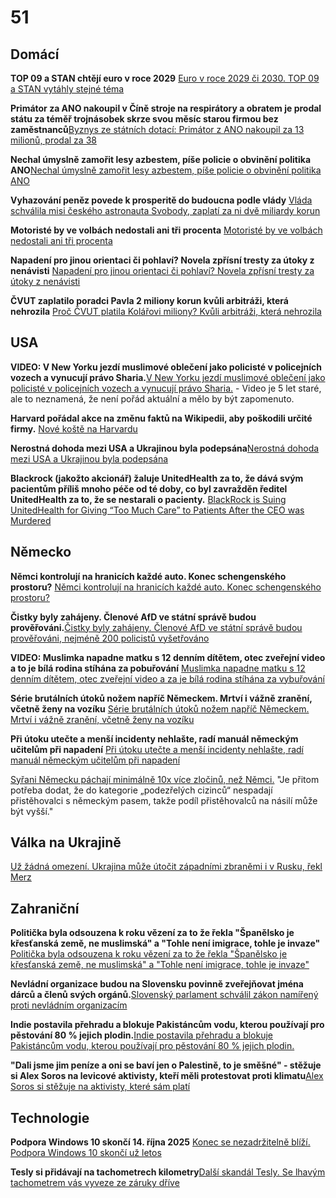 # 51

## Domácí

**TOP 09 a STAN chtějí euro v roce 2029** [Euro v roce 2029 či 2030. TOP 09 a STAN vytáhly stejné téma](https://www.novinky.cz/clanek/volby-do-poslanecke-snemovny-euro-v-roce-2029-ci-2030-top-09-a-stan-vytahly-stejne-tema-40522767)

**Primátor za ANO nakoupil v Číně stroje na respirátory a obratem je prodal státu za téměř trojnásobek skrze svou měsíc starou firmou bez zaměstnanců**[Byznys ze státních dotací: Primátor z ANO nakoupil za 13 milionů, prodal za 38](https://www.seznamzpravy.cz/clanek/domaci-kauzy-byznys-ze-statnich-dotaci-primator-z-ano-nakoupil-za-13-milionu-prodal-za-38-277030)

**Nechal úmyslně zamořit lesy azbestem, píše policie o obvinění politika ANO**[Nechal úmyslně zamořit lesy azbestem, píše policie o obvinění politika ANO](https://www.seznamzpravy.cz/clanek/domaci-kauzy-politik-ano-prihlizel-zamoreni-azbestem-pise-policie-skoda-je-22-miliardy-277316)

**Vyhazování peněz povede k prosperitě do budoucna podle vlády** [Vláda schválila misi českého astronauta Svobody, zaplatí za ni dvě miliardy korun](https://www.idnes.cz/zpravy/domaci/mise-ceskeho-astronauta-ales-svoboda-mezinarodni-vesmirna-stanice.A250522_183203_domaci_misl)

**Motoristé by ve volbách nedostali ani tři procenta** [Motoristé by ve volbách nedostali ani tři procenta](https://www.novinky.cz/clanek/volby-do-poslanecke-snemovny-ve-volbach-by-vyhralo-ano-40522604)

**Napadení pro jinou orientaci či pohlaví? Novela zpřísní tresty za útoky z nenávisti** [Napadení pro jinou orientaci či pohlaví? Novela zpřísní tresty za útoky z nenávisti](https://www.idnes.cz/zpravy/domaci/sexualni-orientace-trest-napadeni-sazba.A250525_202451_domaci_mejt)

**ČVUT zaplatilo poradci Pavla 2 miliony korun kvůli arbitráži, která nehrozila** [Proč ČVUT platila Kolářovi miliony? Kvůli arbitráži, která nehrozila](https://www.novinky.cz/clanek/domaci-proc-cvut-platila-kolarovi-miliony-kvuli-arbitrazi-ktera-nehrozila-40522916)

## USA

**VIDEO: V New Yorku jezdí muslimové oblečení jako policisté v policejních vozech a vynucují právo Sharia.**[V New Yorku jezdí muslimové oblečení jako policisté v policejních vozech a vynucují právo Sharia.](https://x.com/ImtiazMadmood/status/1914979133689405744) - Video je 5 let staré, ale to neznamená, že není pořád aktuální a mělo by být zapomenuto.

**Harvard pořádal akce na změnu faktů na Wikipedii, aby poškodili určité firmy.** [Nové koště na Harvardu](https://www.echo24.cz/a/HTEAk/kometar-martin-weiss-usa-nove-koste-na-harvardu)

**Nerostná dohoda mezi USA a Ukrajinou byla podepsána**[Nerostná dohoda mezi USA a Ukrajinou byla podepsána](https://www.novinky.cz/clanek/valka-na-ukrajine-usa-a-ukrajina-podepsaly-dohodu-40519473)

**Blackrock (jakožto akcionář) žaluje UnitedHealth za to, že dává svým pacientům příliš mnoho péče od té doby, co byl zavražděn ředitel UnitedHealth za to, že se nestarali o pacienty.** [BlackRock is Suing UnitedHealth for Giving “Too Much Care” to Patients After the CEO was Murdered](https://medium.com/@hrnews1/blackrock-is-suing-unitedhealth-for-giving-too-much-care-to-patients-after-the-ceo-was-murdered-4af185038a62)

## Německo

**Němci kontrolují na hranicích každé auto. Konec schengenského prostoru?** [Němci kontrolují na hranicích každé auto. Konec schengenského prostoru?](https://www.idnes.cz/zpravy/domaci/nemecko-hranice-bavorsko-policista-migranti-sikana.A250518_195822_domaci_stud)

**Čistky byly zahájeny. Členové AfD ve státní správě budou prověřováni.**[Čistky byly zahájeny. Členové AfD ve státní správě budou prověřováni, nejméně 200 policistů vyšetřováno](https://www.echo24.cz/a/HHaYu/zpravy-svet-clenove-afd-ve-statni-zprave-budou-v-nekterych-spolkovych-zemich-proverovani)

**VIDEO: Muslimka napadne matku s 12 denním dítětem, otec zveřejní video a to je bílá rodina stíhána za pobuřování** [Muslimka napadne matku s 12 denním dítětem, otec zveřejní video a za je bílá rodina stíhána za vybuřování](https://x.com/Ministerstvocz/status/1915087006515790110)

**Série brutálních útoků nožem napříč Německem. Mrtví i vážně zranění, včetně ženy na vozíku** [Série brutálních útoků nožem napříč Německem. Mrtví i vážně zranění, včetně ženy na vozíku](https://www.echo24.cz/a/Hfn7v/zpravy-svet-utoky-nozem-v-nemecku)

**Při útoku utečte a menší incidenty nehlašte, radí manuál německým učitelům při napadení** [Při útoku utečte a menší incidenty nehlašte, radí manuál německým učitelům při napadení](https://www.novinky.cz/clanek/zahranicni-evropa-pri-utoku-utecte-a-mensi-incidenty-nehlaste-radi-manual-nemeckym-ucitelum-pri-napadeni-40517461)

[Syřani Německu páchají minimálně 10x více zločinů, než Němci.](https://www.idnes.cz/zpravy/zahranicni/nemecko-kriminalita-migranti-syran-utok-nuz-statistika.A250527_174515_zahranicni_vals) "Je přitom potřeba dodat, že do kategorie „podezřelých cizinců“ nespadají přistěhovalci s německým pasem, takže podíl přistěhovalců na násilí může být vyšší."

## Válka na Ukrajině

[Už žádná omezení. Ukrajina může útočit západními zbraněmi i v Rusku, řekl Merz](https://www.idnes.cz/zpravy/zahranicni/nemecko-friedrich-merz-ukrajina-dolet-zbrane-valka-rusko.A250526_162341_zahranicni_kha)

## Zahraniční

**Politička byla odsouzena k roku vězení za to že řekla "Španělsko je křesťanská země, ne muslimská" a "Tohle není imigrace, tohle je invaze"** [Politička byla odsouzena k roku vězení za to že řekla "Španělsko je křesťanská země, ne muslimská" a "Tohle není imigrace, tohle je invaze"](https://x.com/AFpost/status/1911173730560344294)

**Nevládní organizace budou na Slovensku povinně zveřejňovat jména dárců a členů svých orgánů.**[Slovenský parlament schválil zákon namířený proti nevládním organizacím](https://www.novinky.cz/clanek/zahranicni-slovensky-parlament-schvalil-zakon-namireny-proti-nevladnim-organizacim-40517742)

**Indie postavila přehradu a blokuje Pakistáncům vodu, kterou používají pro pěstování 80 % jejich plodin.**[Indie postavila přehradu a blokuje Pakistáncům vodu, kterou používají pro pěstování 80 % jejich plodin.](https://www.businesstoday.in/india/story/indus-waters-treaty-freeze-indias-dam-push-could-dry-out-pakistans-crops-what-happens-next-473384-2025-04-24)

**"Dali jsme jim peníze a oni se baví jen o Palestině, to je směšné" - stěžuje si Alex Soros na levicové aktivisty, kteří měli protestovat proti klimatu**[Alex Soros si stěžuje na aktivisty, které sám platí](https://www.foxnews.com/politics/alex-soros-fumes-left-wing-climate-group-over-palestine-obsession-what-the-hell)

## Technologie

**Podpora Windows 10 skončí 14. října 2025** [Konec se nezadržitelně blíží. Podpora Windows 10 skončí už letos](https://www.novinky.cz/clanek/internet-a-pc-software-konec-se-nezadrzitelne-blizi-podpora-windows-10-skonci-uz-letos-40517285)

**Tesly si přidávají na tachometrech kilometry**[Další skandál Tesly. Se lhavým tachometrem vás vyveze ze záruky dříve](https://www.idnes.cz/auto/zpravodajstvi/tesla-model-y-tachometr-digital-soud-kalifonie-podvod-chyba.A250422_165434_automoto_dohr)
